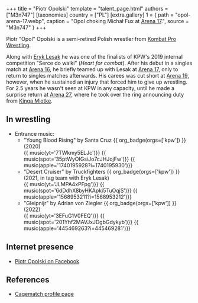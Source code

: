 +++
title = "Piotr Opolski"
template = "talent_page.html"
authors = ["M3n747"]
[taxonomies]
country = ["PL"]
[extra.gallery]
1 = { path = "opol-arena-17.webp", caption = "Opol choking Michał Fux at [Arena 17](@/e/kpw/2021-08-21-kpw-arena-17-odrodzenie.md).", source = "M3n747" }
+++

Piotr "Opol" Opolski is a semi-retired Polish wrestler from [Kombat Pro Wrestling](@/o/kpw.md).

Along with [Eryk Lesak](@/w/eryk-lesak.md) he was one of the finalists of KPW's 2019 internal competition "Serce do walki" (_Heart for combat_). After his debut in a singles match at [Arena 16](@/w/2020-02-01-kpw-arena-16-polowanie.md), he briefly teamed up with Lesak at [Arena 17](@/e/kpw/2021-08-21-kpw-arena-17-odrodzenie.md), only to return to singles matches afterwards. His carees was cut short at [Arena 19](@/e/kpw/2022-06-10-kpw-arena-19-oko-za-oko.md), however, when he sustained an injury that forced him to give up wrestling. For 2.5 years he wasn't seen at KPW in any capacity, until he made a surprise return at [Arena 27](@/e/kpw/2025-01-24-kpw-arena-27.md), where he took over the ring announcing duty from [Kinga Miotke](@/w/kinga-miotke.md).

## In wrestling

* Entrance music:
  - "Young Blood Rising" by Santa Cruz
 {{ org_badge(orgs=['kpw']) }} (2020) <br>
 {{ music(yt='7TWkmy5ELJc')}}
 {{ music(spot='35ptWyOIGsiJo7cJHJojFw')}}
 {{ music(apple='1740195928?i=1740195930')}}
  - "Desert Cruiser" by Truckfighters
 {{ org_badge(orgs=['kpw']) }} (2021, in tag team with Eryk Lesak) <br>
 {{ music(yt='JLMPA4xPFpg')}}
 {{ music(spot='6dDdhX8byHKApki5TuOqjS')}}
 {{ music(apple='1568953211?i=1568953212')}}
  - "Gleipnijr" by Adrian von Ziegler
 {{ org_badge(orgs=['kpw']) }} (2022) <br>
 {{ music(yt='3EFuG1V0FEQ')}}
 {{ music(spot='201Yhf2MAVJxJDgbGdykyb')}}
 {{ music(apple='445469263?i=445469281')}}


## Internet presence

* [Piotr Opolski on Facebook](https://www.facebook.com/profile.php?id=100032359704842)

## References

* [Cagematch profile page](https://www.cagematch.net/?id=2&nr=25655&name=Piotr+Opolski)
